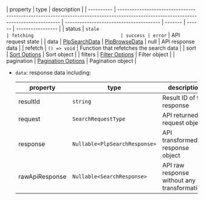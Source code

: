 | property   | type                                                                                                                                 | description                             |
| ---------- | ------------------------------------------------------------------------------------------------------------------------------------ | --------------------------------------- | ------- | ------ | ----------------- |
| status     | `stale                                                                                                                               | fetching                                | success | error` | API request state |
| data       | [PlpSearchData](./?path=/docs/hooks-usesearchresults--props) \| [PlpBrowseData](./?path=/docs/hooks-usebrowseresults--props) \| null | API response data                       |
| refetch    | `() => void`                                                                                                                         | Function that refetches the search data |
| sort       | [Sort Options](./?path=/docs/components-sort--code-examples#arguments-passed-to-children-via-render-props)                           | Sort object                             |
| filters    | [Filter Options](./?path=/docs/components-filters--code-examples#arguments-passed-to-children-via-render-props)                      | Filter object                           |
| pagination | [Pagination Options](./?path=/docs/components-pagination--code-examples#arguments-passed-to-children-via-render-props)               | Pagination object                       |

- `data`: response data including:

  | property       | type                          | description                                  |
  | -------------- | ----------------------------- | -------------------------------------------- |
  | resultId       | `string`                      | Result ID of the response                    |
  | request        | `SearchRequestType`           | API returned request object                  |
  | response       | `Nullable<PlpSearchResponse>` | API transformed response object              |
  | rawApiResponse | `Nullable<SearchResponse>`    | API raw response without any transformations |
